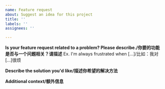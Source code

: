 ```yaml
---
name: Feature request
about: Suggest an idea for this project
title: ''
labels: ''
assignees: ''

---
```


**Is your feature request related to a problem? Please describe./你要的功能是否与一个问题相关？请描述**
Ex. I'm always frustrated when [...]/比如：我对[...]很烦

**Describe the solution you'd like/描述你希望的解决方法**


**Additional context/额外信息**
